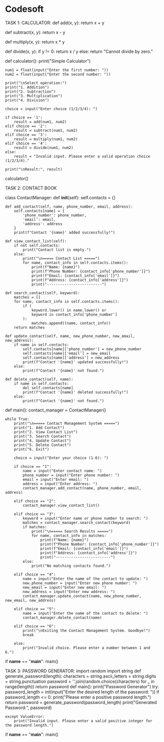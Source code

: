 # Codesoft

TASK 1: CALCULATOR:
def add(x, y):
    return x + y

def subtract(x, y):
    return x - y

def multiply(x, y):
    return x * y

def divide(x, y):
    if y != 0:
        return x / y
    else:
        return "Cannot divide by zero."

def calculator():
    print("Simple Calculator")

    num1 = float(input("Enter the first number: "))
    num2 = float(input("Enter the second number: "))

    print("\nSelect operation:")
    print("1. Addition")
    print("2. Subtraction")
    print("3. Multiplication")
    print("4. Division")

    choice = input("Enter choice (1/2/3/4): ")

    if choice == '1':
        result = add(num1, num2)
    elif choice == '2':
        result = subtract(num1, num2)
    elif choice == '3':
        result = multiply(num1, num2)
    elif choice == '4':
        result = divide(num1, num2)
    else:
        result = "Invalid input. Please enter a valid operation choice (1/2/3/4)."

    print("\nResult:", result)

calculator()


TASK 2: CONTACT BOOK

class ContactManager:
    def __init__(self):
        self.contacts = {}

    def add_contact(self, name, phone_number, email, address):
        self.contacts[name] = {
            'phone_number': phone_number,
            'email': email,
            'address': address
        }
        print(f"Contact '{name}' added successfully!")

    def view_contact_list(self):
        if not self.contacts:
            print("Contact list is empty.")
        else:
            print("\n===== Contact List =====")
            for name, contact_info in self.contacts.items():
                print(f"Name: {name}")
                print(f"Phone Number: {contact_info['phone_number']}")
                print(f"Email: {contact_info['email']}")
                print(f"Address: {contact_info['address']}")
                print("-------------------------")

    def search_contact(self, keyword):
        matches = []
        for name, contact_info in self.contacts.items():
            if (
                keyword.lower() in name.lower() or
                keyword in contact_info['phone_number']
            ):
                matches.append((name, contact_info))
        return matches

    def update_contact(self, name, new_phone_number, new_email, new_address):
        if name in self.contacts:
            self.contacts[name]['phone_number'] = new_phone_number
            self.contacts[name]['email'] = new_email
            self.contacts[name]['address'] = new_address
            print(f"Contact '{name}' updated successfully!")
        else:
            print(f"Contact '{name}' not found.")

    def delete_contact(self, name):
        if name in self.contacts:
            del self.contacts[name]
            print(f"Contact '{name}' deleted successfully!")
        else:
            print(f"Contact '{name}' not found.")

def main():
    contact_manager = ContactManager()

    while True:
        print("\n===== Contact Management System =====")
        print("1. Add Contact")
        print("2. View Contact List")
        print("3. Search Contact")
        print("4. Update Contact")
        print("5. Delete Contact")
        print("6. Exit")

        choice = input("Enter your choice (1-6): ")

        if choice == "1":
            name = input("Enter contact name: ")
            phone_number = input("Enter phone number: ")
            email = input("Enter email: ")
            address = input("Enter address: ")
            contact_manager.add_contact(name, phone_number, email, address)

        elif choice == "2":
            contact_manager.view_contact_list()

        elif choice == "3":
            keyword = input("Enter name or phone number to search: ")
            matches = contact_manager.search_contact(keyword)
            if matches:
                print("\n===== Search Results =====")
                for name, contact_info in matches:
                    print(f"Name: {name}")
                    print(f"Phone Number: {contact_info['phone_number']}")
                    print(f"Email: {contact_info['email']}")
                    print(f"Address: {contact_info['address']}")
                    print("-------------------------")
            else:
                print("No matching contacts found.")

        elif choice == "4":
            name = input("Enter the name of the contact to update: ")
            new_phone_number = input("Enter new phone number: ")
            new_email = input("Enter new email: ")
            new_address = input("Enter new address: ")
            contact_manager.update_contact(name, new_phone_number, new_email, new_address)

        elif choice == "5":
            name = input("Enter the name of the contact to delete: ")
            contact_manager.delete_contact(name)

        elif choice == "6":
            print("\nExiting the Contact Management System. Goodbye!")
            break

        else:
            print("Invalid choice. Please enter a number between 1 and 6.")

if __name__ == "__main__":
    main()


TASK 3: PASSWORD GENERATOR:
import random
import string
def generate_password(length):
    characters = string.ascii_letters + string.digits + string.punctuation
    password = ''.join(random.choice(characters) for _ in range(length))
    return password
def main():
    print("Password Generator")
    try:
        password_length = int(input("Enter the desired length of the password: "))
        if password_length <= 0:
            print("Please enter a positive password length.")
            return
        password = generate_password(password_length)
        print("Generated Password:", password)

    except ValueError:
        print("Invalid input. Please enter a valid positive integer for the password length.")

if __name__ == "__main__":
    main()

